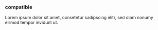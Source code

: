 ### compatible

Lorem ipsum dolor sit amet, consetetur sadipscing elitr, sed diam nonumy eirmod
tempor invidunt ut.